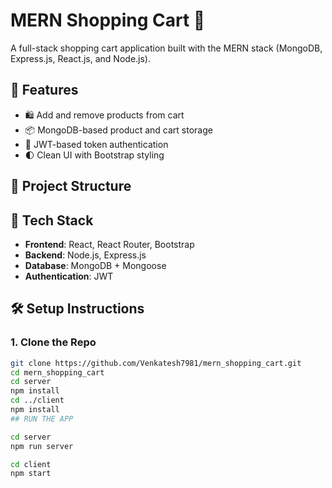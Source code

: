 # MERN Shopping Cart 🛒

A full-stack shopping cart application built with the MERN stack (MongoDB, Express.js, React.js, and Node.js).

## 🚀 Features

- 🛍️ Add and remove products from cart
- 📦 MongoDB-based product and cart storage
- 🔐 JWT-based token authentication
- 🌓 Clean UI with Bootstrap styling

## 📁 Project Structure


## 🔧 Tech Stack

- **Frontend**: React, React Router, Bootstrap
- **Backend**: Node.js, Express.js
- **Database**: MongoDB + Mongoose
- **Authentication**: JWT

## 🛠️ Setup Instructions

### 1. Clone the Repo
```bash
git clone https://github.com/Venkatesh7981/mern_shopping_cart.git
cd mern_shopping_cart
cd server
npm install
cd ../client
npm install
## RUN THE APP

cd server
npm run server

cd client
npm start
